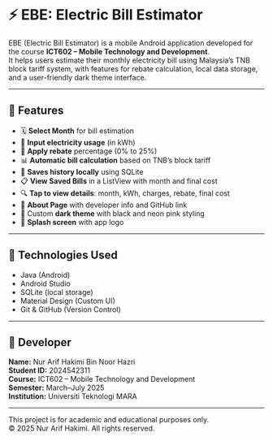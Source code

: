 # ⚡ EBE: Electric Bill Estimator

EBE (Electric Bill Estimator) is a mobile Android application developed for the course **ICT602 – Mobile Technology and Development**.  
It helps users estimate their monthly electricity bill using Malaysia’s TNB block tariff system, with features for rebate calculation, local data storage, and a user-friendly dark theme interface.

---

## 📱 Features

- 🗓️ **Select Month** for bill estimation
- 🔢 **Input electricity usage** (in kWh)
- 💸 **Apply rebate** percentage (0% to 25%)
- 📊 **Automatic bill calculation** based on TNB’s block tariff
- 💾 **Saves history locally** using SQLite
- 📋 **View Saved Bills** in a ListView with month and final cost
- 🔍 **Tap to view details**: month, kWh, charges, rebate, final cost
- 👤 **About Page** with developer info and GitHub link
- 🎨 Custom **dark theme** with black and neon pink styling
- 🚀 **Splash screen** with app logo

---

## 🧪 Technologies Used

- Java (Android)
- Android Studio
- SQLite (local storage)
- Material Design (Custom UI)
- Git & GitHub (Version Control)

---

## 👤 Developer

**Name:** Nur Arif Hakimi Bin Noor Hazri  
**Student ID:** 2024542311  
**Course:** ICT602 – Mobile Technology and Development  
**Semester:** March–July 2025  
**Institution:** Universiti Teknologi MARA

---

This project is for academic and educational purposes only.  
© 2025 Nur Arif Hakimi. All rights reserved.
